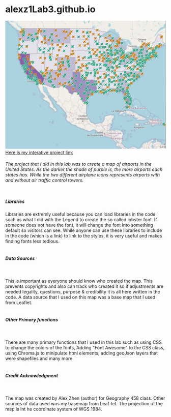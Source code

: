 # alexz1Lab3.github.io
<!DOCTYPE html>
<html>
  <head>
  </head>
  <body>

<img src="PreviewPicture.JPG" alt="Airport Maps">
<a href ="">Here is my interative project link</a>

<h6> The project that I did in this lab was to create a map of airports in the United States. As the darker the shade of purple is, the more airports each states has. While the two different airplane icons represents airports with and without air traffic control towers. </h6>

<h5><br>Libraries</br></h5> <p> Libraries are extremly useful because you can load libraries in the code such as what I did with the Legend to create the so called lobster font. If someone does not have the font, it will change the font into something default so visitors can see. While anyone can use these libraries to include in the code (which is a link) to link to the styles, it is very useful and makes finding fonts less tedious.

<h5><br>Data Sources</br></h5><br>
<p>This is important as everyone should know who created the map. This prevents copyrights and also can track who created it so if adjustments are needed legality, questions, purpose & credibility it is all here written in the code. A data source that I used on this map was a base map that I used from Leaflet.</p>

<h5><br>Other Primary functions</br></h5><br>
<p>There are many primary functions that I used in this lab such as using CSS to change the colors of the fonts, Adding "Font Awesome" to the CSS class, using Chroma.js to minipulate html elements, adding geoJson layers that were shapefiles and many more. </p>

<h5><br>Credit Acknowledgment</br></h5><br>
<p>The map was created by Alex Zhen (author) for Geography 458 class. Other sources of data used was my basemap from Leaf-let. The projection of the map is int he coordinate system of WGS 1984. </p>


  </body>
</html>

